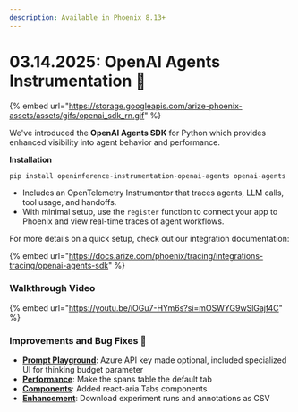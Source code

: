 ```yaml
---
description: Available in Phoenix 8.13+
---
```


# 03.14.2025: OpenAI Agents Instrumentation 📡

{% embed url="https://storage.googleapis.com/arize-phoenix-assets/assets/gifs/openai_sdk_rn.gif" %}

We've introduced the **OpenAI Agents SDK** for Python which provides enhanced visibility into agent behavior and performance.

**Installation**

```
pip install openinference-instrumentation-openai-agents openai-agents
```

* Includes an OpenTelemetry Instrumentor that traces agents, LLM calls, tool usage, and handoffs.
* With minimal setup, use the `register` function to connect your app to Phoenix and view real-time traces of agent workflows.

For more details on a quick setup, check out our integration documentation:

{% embed url="https://docs.arize.com/phoenix/tracing/integrations-tracing/openai-agents-sdk" %}

### Walkthrough Video

{% embed url="https://youtu.be/iOGu7-HYm6s?si=mOSWYG9wSlGajf4C" %}

### Improvements and Bug Fixes 🐛

* [**Prompt Playground**](https://github.com/Arize-ai/phoenix/issues/6788): Azure API key made optional, included specialized UI for thinking budget parameter
* [**Performance**](https://github.com/Arize-ai/phoenix/pull/6756): Make the spans table the default tab
* [**Components**](https://github.com/Arize-ai/phoenix/issues/6771): Added react-aria Tabs components
* [**Enhancement**](https://github.com/Arize-ai/phoenix/pull/6749): Download experiment runs and annotations as CSV
